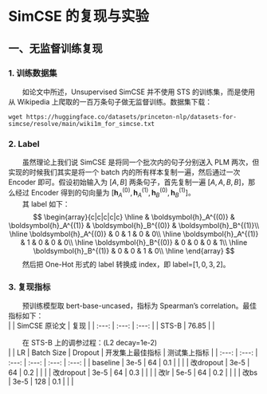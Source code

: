 # SimCSE 的复现与实验
## 一、无监督训练复现
### 1. 训练数据集
&emsp;&emsp;如论文中所述，Unsupervised SimCSE 并不使用 STS 的训练集，而是使用从 Wikipedia 上爬取的一百万条句子做无监督训练。数据集下载：  
```
wget https://huggingface.co/datasets/princeton-nlp/datasets-for-simcse/resolve/main/wiki1m_for_simcse.txt
```

### 2. Label
&emsp;&emsp;虽然理论上我们说 SimCSE 是将同一个批次内的句子分别送入 PLM 两次，但实现的时候我们其实是将一个 batch 内的所有样本复制一遍，然后通过一次 Encoder 即可。假设初始输入为 $[A, B]$ 两条句子，首先复制一遍 $[A, A, B, B]$，那么经过 Encoder 得到的句向量为 $[\boldsymbol {h}_A^{(0)}, \boldsymbol {h}_A^{(1)}, \boldsymbol {h}_B^{(0)}, \boldsymbol {h}_B^{(1)}]$。  
&emsp;&emsp;其 label 如下：  
$$
\begin{array}{c|c|c|c|c} 
\hline 
& \boldsymbol{h}_A^{(0)} & \boldsymbol{h}_A^{(1)} & \boldsymbol{h}_B^{(0)} & \boldsymbol{h}_B^{(1)}\\ 
\hline 
\boldsymbol{h}_A^{(0)} & 0 & 1 & 0 & 0\\ 
\hline 
\boldsymbol{h}_A^{(1)} & 1 & 0 & 0 & 0\\ 
\hline 
\boldsymbol{h}_B^{(0)} & 0 & 0 & 0 & 1\\ 
\hline 
\boldsymbol{h}_B^{(1)} & 0 & 0 & 1 & 0\\ 
\hline 
\end{array}
$$
&emsp;&emsp;然后把 One-Hot 形式的 label 转换成 index，即 label=$[1,0,3,2]$。  

### 3. 复现指标
&emsp;&emsp;预训练模型取 bert-base-uncased，指标为 Spearman’s correlation。最佳指标如下：  
| | SimCSE 原论文 | 复现 |
| :---: |  :---: |  :---: |
| STS-B | 76.85 |  |

&emsp;&emsp;在 STS-B 上的调参过程：(L2 decay=1e-2)  
|  | LR | Batch Size | Dropout | 开发集上最佳指标 | 测试集上指标 |
| :---: | :---: |  :---: |  :---: |  :---: |  :---: |
| baseline | 3e-5 | 64 | 0.1 | | |
| 改dropout | 3e-5 | 64 | 0.2 | | |
| 改dropout | 3e-5 | 64 | 0.3 | | |
| 改lr | 5e-5 | 64 | 0.2 | | |
| 改bs | 3e-5 | 128 | 0.1 | | |
